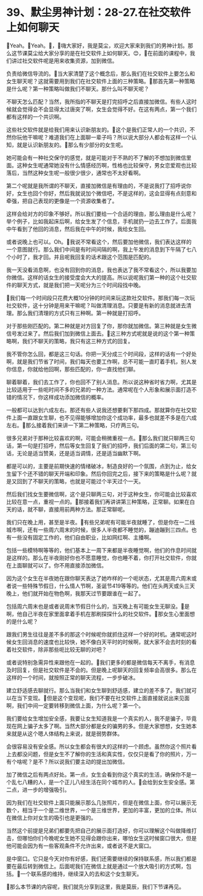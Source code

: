 # 39、默尘男神计划：28-27.在社交软件上如何聊天

🎼Yeah。🎼Yeah。🎼，🎼嗨大家好，我是莫尘，欢迎大家来到我们的男神计划。那么这节课莫尘给大家分享的是在社交软件上如何聊天。😊，🎼在前面的课程中，我们讲过社交软件呢是用来收集资源，加到微信。

负责给微信导流的。🎼当大家清楚了这个概念后，那么我们在社交软件上要怎么和女生聊天呢？这就需要用到我们在社交软件上面的三种策略。🎼那首先第一种策略是什么呢？第一种策略叫做我们不聊天。那什么叫不聊天呢？

不聊天怎么匹配？当然，我所指的不聊天是打完招呼之后直接加微信。有些人这时候就会觉得会不会显得太过唐突了啊，女生会觉得不好。在这有两点，第一个我们都有这样的一个共识啊。

这些社交软件就是给我们用来认识新朋友的。🎼这个是我们正常人的一个共识，不然你玩他干嘛呢？难道我们在上面聊一辈子吗？所以说大部分人都会有这样一个认知，就是认识新朋友的。🎼那么有少部分的女生呢。

她可能会有一种社交保守的感觉，就是可能对于不熟的不了解的不想加到微信里面。这种女生呢通常她没有什么情感经历啊，性格也比较保守，男女恋爱观也比较落后，当然这种女生呢一般很少很少，通常也不太好看啊。

第二个呢就是我所谓的不聊天，直接加微信是有理由的，不是说我打了招呼说你好，女生也回个你好，然后我就说加个微信吧，不是这样的，这会显得有点刻意和牵强，把自己表现的更像是一个资源收集者了。

这样会给对方的印象不够好。所以我们要给一个合适的理由，那么理由是什么呢？举个例子，比如我起床后啊，给女生发了个信息，手机就扔一边去工作了。后面我中午看到了他回的消息，然后我在中午的时候，我给女生回。

或者说晚上也可以。Oh。🎼我说不常看这个，然后要加他微信，我们表达这样的一个意图就行。那么我们中间是有时间间隔的啊，我上午发的消息到下午隔了七八个小时了，我才回。并且呢我回复的话术跟这个范围是匹配的。

我一天没看消息啊，也没有回到你的消息，我也表达了我不常看这个，所以我要加你微信。这样的话女生的接受度会大大的提高。所以说呢我们第一种的这个社交软件的聊天方式，就是我们把一天呢分为三个时间段找中晚。

🎼我们每一个时间段只花费大概10分钟的时间来玩这款社交软件。那我们每一次玩社交软件，这十分钟是用来干嘛呢？叫做清理消息。只要是有新的消息就进去清理。那么我们清理的方式只有三种啊。第一种就是打招呼。

对于那些刚匹配的。第二种就是对方回复了你，那你就加微信。第三种就是女生微信号发过来了。然后我们加到微信上面去。🎼这三种方式呢就是说的这个第一种策略啊，我们不聊天的策略，我只有这三种方式的回复。

我不管你怎么回，都是这三句话。你把一天分成三个时间段，这样的话有一个好处啊，就是我们节省了时间，我们每天也要工作啊，总不可能一直盯着手机，别人发你信息，你就给他回啊，那些匹配的，你一直找他们聊。

聊着聊着，我们去工作了，你也回不了别人消息。所以说这种省时省力啊，尤其是比较适用于一些呃时间不多的兄弟的一种方法。通常呢在个人形象和展示面打造不错的情况下，你这样成功添加微信的概率。

一般都可以达到六成左右。那还有些人说我还想要剩下那四成。那就算你在社交软件上面一直跟女生聊，也不见得能够增加你这个成功率，最多也就差不多是在六成左右。🎼那么接着我们来讲一下第二种策略，只疗两三句。

很多兄弟对于那种比较喜欢的啊，可能会稍微重视一点。🎼那么我们就只聊两三句话，第一句是打招呼，然后等女生回复了我们的招呼，我们后面的第二句，第三句话，无论是适当赞美，还是适当调情，还是适当幽默下啊。

都是可以的，主要是前期快速的情绪破冰，制造良好的一个氛围，点到为止，给女生留下个还不错的聊天开端和印象。然后你回完之后，接下来的策略是什么呢？就是又回到了不聊天的策略，也就是可能过个半天过个一天。

然后我们找女生要微信啊，这个是只聊两三句，对于这种女生，你可能会比较喜欢比较在意一点，重视一点的。🎼那接着我们再讲讲第三种策略，正常聊。如果在白天的话，就不聊，直接用前两种方法。那正常聊呢。

我们只在晚上用，甚至是半夜。🎼有些兄弟呢有可能半夜就睡了，但是你在一二线城市啊，还有一些周六周末的时候，很多人半夜都不睡觉的，蹦迪蹦到三四点。也有一些没有固定工作的，他们自由职业，比如网红啊、主播啊。

包括一些模特啊等等的，他们基本上一周下来都是半夜睡觉啊，他们的作息时间就是这样的。那么在半夜刚好你也不愿意睡觉，你也睡不着，你打开社交软件，你就在上面聊就可以了。你不用直接添加微信。

因为这个女生在半夜她在跟你聊天表达了她咋样的一个呃状态，尤其是周六周末或者说一些特殊节假日，什么情人节啊，圣诞节419等等的。他们在头两天或头三天晚上，他们就开始在物色啊，我那天过节要跟谁在一起了。

包括周六周末也是或者说周末节假日什么的，当天晚上有可能女生无聊没。🎼是啊，他自己半夜在家里面拿着手机在那刷探探什么的社交软件。🎼那女生心里面想的是什么呢？

跟我们男生往往是差不多的那这个时候呢你就抓住这样一个好的时机。通常呢这时候女生回消息的速度也比较快，她不像白天平时的时候啊，就大家不会去时刻的看着社交软件，除非那些呃比较无聊的对吧？

或者说特别急需异性来跟他在一起的。🎼我们更多的都是微信每天不离手，有消息及时回复，但是社交软件是不会的。但是晚上呢聊天的回复频率会高很多。那么在这样的一个时间，就按照正常的聊天流程，一步步破冰。

建立舒适感去聊就行。那么当我们和女生聊到舒适感，建立的差不多了。我们就可以在当下变现。🎼但是这个变现呢，我们不要在社交软件上面直接就说出来见面啊，我们中间一定要转移到微信上面，为什么呢？第一个。

我们要给女生增加安全感，我要让女生知道我是一个真实的人，我不是骗子，毕竟现在网上骗子太多了啊。当然大部分都是女的骗男的多。但是大家想想，女生她本来就是从这个嗯人体结构上来说，就是弱势群体。

会很容易没有安全感。所以女生都会有很大的这样的一个顾虑。虽然你这个照片看上去都没问题，但是女生不了解你的生活和真实性，仅仅只是看了你的照片，万一有个啥呢？是不？所以说我们要主动的提出加微信。

加了微信之后有两点好处。第一点，女生会看到你这个真实的生活，确保你不是一个乱七八糟的人，是一个正儿八经生活在同个城市的人。🎼会给到女生安全感。第二点，进一步的增强吸引。

因为我们在社交软件上面只能展示那么几张照片，但是在微信上面，你可以展示无数个，相当于一个是二维世界，一个是三维世界，更加的丰富，更加的立体。所以在微信上你对女生的吸引也是更强的。

当然这个前提是兄弟们都要先把自己的展示面打造好，你可以理解这个叫做降维打击，但哪怕你们今晚呢女生她不见得会跟你出来，哪怕女生这时候窗口很大，但是他可能会因为有一些客观条件不允许出来，或者说不是大窗口。

是中窗口。它只是今天对你有好感，我们还需要继续的保持联系感，所以我们都是要在最后转到微信上。后面呢我们在微信上就是通过一个放大吸引的方式啊，包括。🎼一个联系感的维持，继续深入的去和这个女生聊天。

🎼那么本节课的内容呢，我们就先分享到这里，我是莫辰，我们下节课再见。